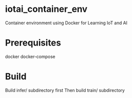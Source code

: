 # iotai_container_env
Container environment using Docker for Learning IoT and AI

# Prerequisites
docker
docker-compose

# Build 
Build infer/ subdirectory first 
Then build train/ subdirectory  
